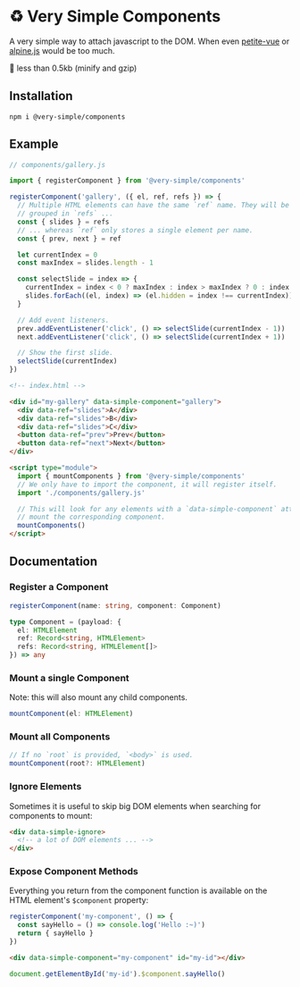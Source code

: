 # ♻️ Very Simple Components

A very simple way to attach javascript to the DOM. When even [petite-vue](https://github.com/vuejs/petite-vue) or [alpine.js](https://github.com/alpinejs/alpine/) would be too much.

💾 less than 0.5kb (minify and gzip)

## Installation

```
npm i @very-simple/components
```

## Example

```js
// components/gallery.js

import { registerComponent } from '@very-simple/components'

registerComponent('gallery', ({ el, ref, refs }) => {
  // Multiple HTML elements can have the same `ref` name. They will be
  // grouped in `refs` ...
  const { slides } = refs
  // ... whereas `ref` only stores a single element per name.
  const { prev, next } = ref

  let currentIndex = 0
  const maxIndex = slides.length - 1

  const selectSlide = index => {
    currentIndex = index < 0 ? maxIndex : index > maxIndex ? 0 : index
    slides.forEach((el, index) => (el.hidden = index !== currentIndex))
  }

  // Add event listeners.
  prev.addEventListener('click', () => selectSlide(currentIndex - 1))
  next.addEventListener('click', () => selectSlide(currentIndex + 1))

  // Show the first slide.
  selectSlide(currentIndex)
})
```

```html
<!-- index.html -->

<div id="my-gallery" data-simple-component="gallery">
  <div data-ref="slides">A</div>
  <div data-ref="slides">B</div>
  <div data-ref="slides">C</div>
  <button data-ref="prev">Prev</button>
  <button data-ref="next">Next</button>
</div>

<script type="module">
  import { mountComponents } from '@very-simple/components'
  // We only have to import the component, it will register itself.
  import './components/gallery.js'

  // This will look for any elements with a `data-simple-component` attribute and
  // mount the corresponding component.
  mountComponents()
</script>
```

## Documentation

### Register a Component

```ts
registerComponent(name: string, component: Component)

type Component = (payload: {
  el: HTMLElement
  ref: Record<string, HTMLElement>
  refs: Record<string, HTMLElement[]>
}) => any
```

### Mount a single Component

Note: this will also mount any child components.

```ts
mountComponent(el: HTMLElement)
```

### Mount all Components

```ts
// If no `root` is provided, `<body>` is used.
mountComponent(root?: HTMLElement)
```

### Ignore Elements

Sometimes it is useful to skip big DOM elements when searching for components
to mount:

```html
<div data-simple-ignore>
  <!-- a lot of DOM elements ... -->
</div>
```

### Expose Component Methods

Everything you return from the component function is available on the HTML
element's `$component` property:

```js
registerComponent('my-component', () => {
  const sayHello = () => console.log('Hello :~)')
  return { sayHello }
})
```

```html
<div data-simple-component="my-component" id="my-id"></div>
```

```js
document.getElementById('my-id').$component.sayHello()
```
